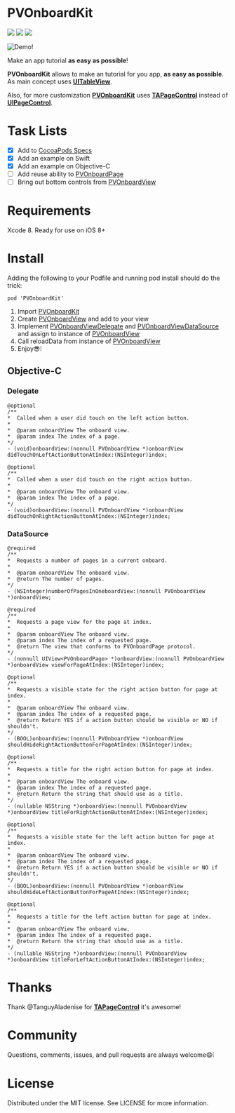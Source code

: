 # PVOnboardKit

![][10] ![][11] ![][12]

![Demo!](http://i.imgur.com/zASOJgr.gif)

Make an app tutorial **as easy as possible**!

**PVOnboardKit** allows to make an tutorial for you app, **as easy as possible**. As main concept uses [**UITableView**][1]. 

Also, for more customization [**PVOnboardKit**][2] uses [**TAPageControl**][3] instead of [**UIPageControl**][4].

# Task Lists
- [x] Add to [CocoaPods Specs][5]
- [x] Add an example on Swift
- [x] Add an example on Objective-C
- [ ] Add reuse ability to [PVOnboardPage][6]
- [ ] Bring out bottom controls from [PVOnboardView][7]

# Requirements
Xcode 8. Ready for use on iOS 8+

# Install
Adding the following to your Podfile and running pod install should do the trick:
```
pod 'PVOnboardKit'
```

1. Import [PVOnboardKit][2]
1. Create [PVOnboardView][7] and add to your view
1. Implement [PVOnboardViewDelegate][8] and [PVOnboardViewDataSource][9] and assign to instance of [PVOnboardView][7]
1. Call reloadData from instance of [PVOnboardView][7]
1. Enjoy😎❕

## Objective-C

### Delegate
```
@optional
/**
*  Called when a user did touch on the left action button.
*
*  @param onboardView The onboard view.
*  @param index The index of a page.
*/
- (void)onboardView:(nonnull PVOnboardView *)onboardView didTouchOnLeftActionButtonAtIndex:(NSInteger)index;
```

```
@optional
/**
*  Called when a user did touch on the right action button.
*
*  @param onboardView The onboard view.
*  @param index The index of a page.
*/
- (void)onboardView:(nonnull PVOnboardView *)onboardView didTouchOnRightActionButtonAtIndex:(NSInteger)index;
```

### DataSource
```
@required
/**
*  Requests a number of pages in a current onboard.
*
*  @param onboardView The onboard view.
*  @return The number of pages.
*/
- (NSInteger)numberOfPagesInOneboardView:(nonnull PVOnboardView *)onboardView;
```

```
@required
/**
*  Requests a page view for the page at index.
*
*  @param onboardView The onboard view.
*  @param index The index of a requested page.
*  @return The view that conforms to PVOnboardPage protocol.
*/
- (nonnull UIView<PVOnboardPage> *)onboardView:(nonnull PVOnboardView *)onboardView viewForPageAtIndex:(NSInteger)index;
```

```
@optional
/**
*  Requests a visible state for the right action button for page at index.
*
*  @param onboardView The onboard view.
*  @param index The index of a requested page.
*  @return Return YES if a action button should be visible or NO if shouldn't.
*/
- (BOOL)onboardView:(nonnull PVOnboardView *)onboardView shouldHideRightActionButtonForPageAtIndex:(NSInteger)index;
```

```
@optional
/**
*  Requests a title for the right action button for page at index.
*
*  @param onboardView The onboard view.
*  @param index The index of a requested page.
*  @return Return the string that should use as a title.
*/
- (nullable NSString *)onboardView:(nonnull PVOnboardView *)onboardView titleForRightActionButtonAtIndex:(NSInteger)index;
```

```
@optional
/**
*  Requests a visible state for the left action button for page at index.
*
*  @param onboardView The onboard view.
*  @param index The index of a requested page.
*  @return Return YES if a action button should be visible or NO if shouldn't.
*/
- (BOOL)onboardView:(nonnull PVOnboardView *)onboardView shouldHideLeftActionButtonForPageAtIndex:(NSInteger)index;
```

```
@optional
/**
*  Requests a title for the left action button for page at index.
*
*  @param onboardView The onboard view.
*  @param index The index of a requested page.
*  @return Return the string that should use as a title.
*/
- (nullable NSString *)onboardView:(nonnull PVOnboardView *)onboardView titleForLeftActionButtonAtIndex:(NSInteger)index;
```

# Thanks

Thank @TanguyAladenise for [**TAPageControl**][3] it's awesome!

# Community

Questions, comments, issues, and pull requests are always welcome😄❕

# License

Distributed under the MIT license. See LICENSE for more information.

[1]: https://developer.apple.com/reference/uikit/uitableview
[2]: https://github.com/vpeschenkov/PVOnboardKit
[3]: https://github.com/TanguyAladenise/TAPageControl
[4]: https://developer.apple.com/reference/uikit/uipagecontrol
[5]: https://github.com/CocoaPods/Specs
[6]: https://github.com/vpeschenkov/PVOnboardKit/blob/master/PVOnboardKit/PVOnboardPage.h
[7]: https://github.com/vpeschenkov/PVOnboardKit/blob/master/PVOnboardKit/PVOnboardView.h#L44
[8]: https://github.com/vpeschenkov/PVOnboardKit/blob/master/PVOnboardKit/PVOnboardView.h#L125
[9]: https://github.com/vpeschenkov/PVOnboardKit/blob/master/PVOnboardKit/PVOnboardView.h#L150
[10]: https://travis-ci.org/vpeschenkov/PVOnboardKit.svg?branch=master
[11]: https://cocoapod-badges.herokuapp.com/v/PVOnboardKit/badge.png
[12]: https://cocoapod-badges.herokuapp.com/p/PVOnboardKit/badge.png
